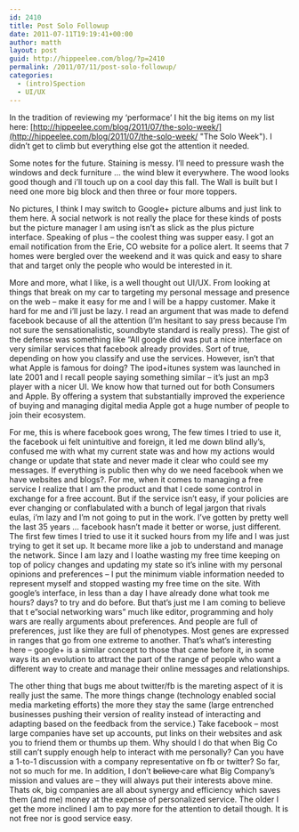 ```yaml
---
id: 2410
title: Post Solo Followup
date: 2011-07-11T19:19:41+00:00
author: matth
layout: post
guid: http://hippeelee.com/blog/?p=2410
permalink: /2011/07/11/post-solo-followup/
categories:
  - (intro)Spection
  - UI/UX
---
```

In the tradition of reviewing my &#8216;performace&#8217; I hit the big items on my list here: [http://hippeelee.com/blog/2011/07/the-solo-week/](http://hippeelee.com/blog/2011/07/the-solo-week/ "The Solo Week"). I didn&#8217;t get to climb but everything else got the attention it needed.

Some notes for the future. Staining is messy. I&#8217;ll need to pressure wash the windows and deck furniture &#8230; the wind blew it everywhere. The wood looks good though and i&#8217;ll touch up on a cool day this fall. The Wall is built but I need one more big block and then three or four more toppers.

No pictures, I think I may switch to Google+ picture albums and just link to them here. A social network is not really the place for these kinds of posts but the picture manager I am using isn&#8217;t as slick as the plus picture interface. Speaking of plus &#8211; the coolest thing was supper easy. I got an email notification from the Erie, CO website for a police alert. It seems that 7 homes were bergled over the weekend and it was quick and easy to share that and target only the people who would be interested in it.

More and more, what I like, is a well thought out UI/UX. From looking at things that break<!--more--> on my car to targeting my personal message and presence on the web &#8211; make it easy for me and I will be a happy customer. Make it hard for me and i&#8217;ll just be lazy. I read an argument that was made to defend facebook because of all the attention (I&#8217;m hesitant to say press because I&#8217;m not sure the sensationalistic, soundbyte standard is really press). The gist of the defense was something like &#8220;All google did was put a nice interface on very similar services that facebook already provides. Sort of true, depending on how you classify and use the services. However, isn&#8217;t that what Apple is famous for doing? The ipod+itunes system was launched in late 2001 and I recall people saying something similar &#8211; it&#8217;s just an mp3 player with a nicer UI. We know how that turned out for both Consumers and Apple. By offering a system that substantially improved the experience of buying and managing digital media Apple got a huge number of people to join their ecosystem.

For me, this is where facebook goes wrong, The few times I tried to use it, the facebook ui felt unintuitive and foreign, it led me down blind ally&#8217;s, confused me with what my current state was and how my actions would change or update that state and never made it clear who could see my messages. If everything is public then why do we need facebook when we have websites and blogs?. For me, when it comes to managing a free service I realize that I am the product and that I cede some control in exchange for a free account. But if the service isn&#8217;t easy, if your policies are ever changing or conflabulated with a bunch of legal jargon that rivals eulas, i&#8217;m lazy and I&#8217;m not going to put in the work. I&#8217;ve gotten by pretty well the last 35 years &#8230; facebook hasn&#8217;t made it better or worse, just different. The first few times I tried to use it it sucked hours from my life and I was just trying to get it set up. It became more like a job to understand and manage the network. Since I am lazy and I loathe wasting my free time keeping on top of policy changes and updating my state so it&#8217;s inline with my personal opinions and preferences &#8211; I put the minimum viable information needed to represent myself and stopped wasting my free time on the site. With google&#8217;s interface, in less than a day I have already done what took me hours? days? to try and do before. But that&#8217;s just me I am coming to believe that t e&#8221;social networking wars&#8221; much like editor, programming and holy wars are really arguments about preferences. And people are full of preferences, just like they are full of phenotypes. Most genes are expressed in ranges that go from one extreme to another. That&#8217;s what&#8217;s interesting here &#8211; google+ is a similar concept to those that came before it, in some ways its an evolution to attract the part of the range of people who want a different way to create and manage their online messages and relationships.

The other thing that bugs me about twitter/fb is the mareting aspect of it is really just the same. The more things change (technology enabled social media marketing efforts) the more they stay the same (large entrenched businesses pushing their version of reality instead of interacting and adapting based on the feedback from the service.) Take facebook &#8211; most large companies have set up accounts, put links on their websites and ask you to friend them or thumbs up them. Why should I do that when Big Co still can&#8217;t supply enough help to interact with me personally? Can you have a 1-to-1 discussion with a company representative on fb or twitter? So far, not so much for me. In addition, I don&#8217;t <del>believe </del>care what Big Company&#8217;s mission and values are &#8211; they will always put their interests above mine. Thats ok, big companies are all about synergy and efficiency which saves them (and me) money at the expense of personalized service. The older I get the more inclined I am to pay more for the attention to detail though. It is not free nor is good service easy.
